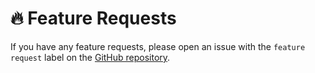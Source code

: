 # 🔥 Feature Requests

If you have any feature requests, please open an issue with the `feature request` label on
the [GitHub repository](https://github.com/cslant/laravel-telegram-git-notifier/issues/new?assignees=&labels=&projects=&template=feature_request.md&title=).
